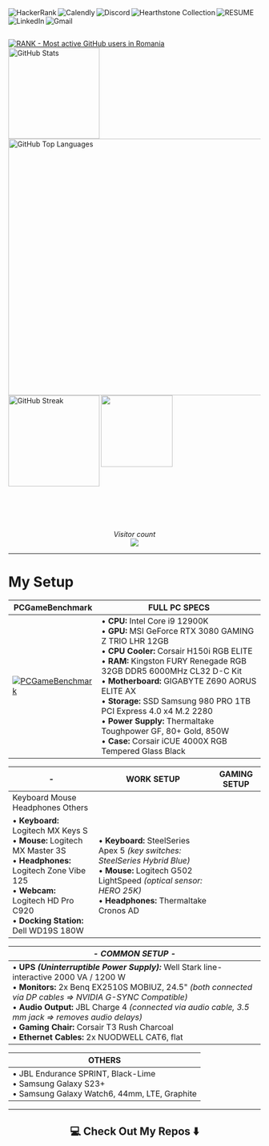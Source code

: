 <!-- Username = RomulusMirauta -->

<!-- https://shields.io/badges -->



<a href="https://www.hackerrank.com/profile/RomulusMirauta">
	<img align="left"
		src="https://img.shields.io/badge/-Hackerrank-2EC866?style=for-the-badge&logo=HackerRank&logoColor=white" 
		alt="HackerRank" />
</a>


<a href="https://calendly.com/romulus-mirauta/1-hour-meeting">
	<img align="left"
		src="https://img.shields.io/badge/Calendly-%23006BFF.svg?style=for-the-badge&logo=Calendly&logoColor=white"
		alt="Calendly" />
</a>


<a href="https://discord.com/users/171948220111388672">
	<img align="left"
		src="https://img.shields.io/badge/Discord-%235865F2.svg?style=for-the-badge&logo=discord&logoColor=white" 
		alt="Discord" />
</a>


<a href="https://hsreplay.net/collection/2/54480468/">
	<img align="left"
		src="https://img.shields.io/badge/Hearthstone-%23FA830D.svg?style=for-the-badge&logo=hearthstone-collection&logoColor=white" 
		alt="Hearthstone Collection" />
</a>


<a href="https://docs.google.com/document/d/1b2vt_GqHarnpi5ee7XQQPeUnvB5h7ksj43ciZZqfpwE/">
	<img align="left"
		src="https://img.shields.io/badge/_CV_-CV1?style=for-the-badge&color=silver"
		alt="RESUME" />
</a>


<a href="https://www.linkedin.com/in/romulus-mirauta/">
	<img align="left"
		src="https://img.shields.io/badge/linkedin-%230077B5.svg?style=for-the-badge&logo=linkedin&logoColor=white" 
		alt="LinkedIn" />
</a>


<a href="mailto:romulus.mirauta1@gmail.com">
	<img align="left"
		src="https://img.shields.io/badge/Gmail-D14836?style=for-the-badge&logo=gmail&logoColor=white" 
		alt="Gmail" />
</a>



<br><br>



<a href="https://user-badge.committers.top/romania/RomulusMirauta">
	<img align="center"
		src="https://user-badge.committers.top/romania/RomulusMirauta.svg" 
		alt="RANK - Most active GitHub users in Romania" />
</a>


<br>


<a href="#">
	<img align="left" height=182
		src="https://github-readme-stats.vercel.app/api?username=RomulusMirauta&theme=dark&show_icons=true&hide_border=false&count_private=true&cache_seconds=43200&custom_title=My&nbsp;GitHub&nbsp;Stats&card_width=460"
		alt="GitHub Stats" />
</a>


<a href="https://gh-stats-gen.vercel.app/">
	<img align="right" height=513
		src="https://github-readme-stats.vercel.app/api/top-langs/?username=RomulusMirauta&theme=dark&show_icons=true&hide_border=false&layout=pie&cache_seconds=43200&&langs_count=20&card_width=290"
		alt="GitHub Top Languages" />
</a>



<a href="#">
	<img align="left" height=182
		src="https://github-readme-streak-stats.herokuapp.com/?user=RomulusMirauta&theme=dark&hide_border=false&cache_seconds=43200&card_width=460"
		alt="GitHub Streak" />
</a>


<a href="#">
	<img align="left" height=143
		src="https://github-profile-trophy.vercel.app/?username=RomulusMirauta&theme=darkhub&no-frame=false&title=Repositories,Followers,Commits&column=-1" />
</a>


<br><br><br><br><br><br><br><br><br><br><br><br><br><br><br><br><br><br><br><br><br><br><br><br>


<p align="center">
	<i>Visitor count</i><br>
	<img src="https://profile-counter.glitch.me/RomulusMirauta/count.svg" />
</p>



<hr>



# My Setup



| PCGameBenchmark | FULL PC SPECS |
| ----- | --- |
| [![PCGameBenchmark](https://www.pcgamebenchmark.com/signature/intel-core-i9-12900k/32gb/nvidia-geforce-rtx-3080/twitch.png)](https://www.pcgamebenchmark.com/ratemypc?cpu=intel-core-i9-12900k&memory=32gb&gpu=nvidia-geforce-rtx-3080&platform=windows) | • **CPU:** Intel Core i9 12900K <br> • **GPU:** MSI GeForce RTX 3080 GAMING Z TRIO LHR 12GB <br> • **CPU Cooler:** Corsair H150i RGB ELITE <br> • **RAM:** Kingston FURY Renegade RGB 32GB DDR5 6000MHz CL32 D-C Kit <br> • **Motherboard:** GIGABYTE Z690 AORUS ELITE AX <br> • **Storage:** SSD Samsung 980 PRO 1TB PCI Express 4.0 x4 M.2 2280 <br> • **Power Supply:** Thermaltake Toughpower GF, 80+ Gold, 850W <br> • **Case:** Corsair iCUE 4000X RGB Tempered Glass Black |





<!--

<hr>

| WORK | *- COMMON -* | GAMING |
| ----- | --- | --- |
| **Keyboard:** Logitech MX Keys S <br> **Mouse:** Logitech MX Master 3S <br> **Headphones:** Logitech Zone Vibe 125 <br> **Webcam:** Logitech HD Pro C920 <br> **Docking Station:** Dell WD19S 180W | **UPS** ***(Uninterruptible Power Supply):*** Well Stark line-interactive 2000 VA / 1200 W <br> **Monitors:** 2x Benq EX2510S MOBIUZ, 24.5" *(both connected via DP cables => NVIDIA G-SYNC Compatible)* <br> **Audio Output:** JBL Charge 4 *(connected via audio cable, 3.5 mm jack => removes audio delays)* <br> **Gaming Chair:** Corsair T3 Rush Charcoal <br> **Ethernet Cables:** 2x NUODWELL CAT6, flat | **Keyboard:** SteelSeries Apex 5 *(key switches: SteelSeries Hybrid Blue)* <br> **Mouse:** Logitech G502 LightSpeed *(optical sensor: HERO 25K)* <br> **Headphones:** Thermaltake Cronos AD |

-->




<!--

| WORK |
| ----- |
| **Keyboard:** Logitech MX Keys S <br> **Mouse:** Logitech MX Master 3S <br> **Headphones:** Logitech Zone Vibe 125 <br> **Webcam:** Logitech HD Pro C920 <br> **Docking Station:** Dell WD19S 180W | 

| *- COMMON -* |
| ----- |
| **UPS** ***(Uninterruptible Power Supply):*** Well Stark line-interactive 2000 VA / 1200 W <br> **Monitors:** 2x Benq EX2510S MOBIUZ, 24.5" *(both connected via DP cables => NVIDIA G-SYNC Compatible)* <br> **Audio Output:** JBL Charge 4 *(connected via audio cable, 3.5 mm jack => removes audio delays)* <br> **Gaming Chair:** Corsair T3 Rush Charcoal <br> **Ethernet Cables:** 2x NUODWELL CAT6, flat |

| GAMING |
| ----- |
| **Keyboard:** SteelSeries Apex 5 *(key switches: SteelSeries Hybrid Blue)* <br> **Mouse:** Logitech G502 LightSpeed *(optical sensor: HERO 25K)* <br> **Headphones:** Thermaltake Cronos AD |

-->



<!--

| WORK SETUP | GAMING SETUP |
| ----- | --- |
| • **Keyboard:** Logitech MX Keys S <br> • **Mouse:** Logitech MX Master 3S <br> • **Headphones:** Logitech Zone Vibe 125 <br> • **Webcam:** Logitech HD Pro C920 <br> • **Docking Station:** Dell WD19S 180W | • **Keyboard:** SteelSeries Apex 5 *(key switches: SteelSeries Hybrid Blue)* <br> • **Mouse:** Logitech G502 LightSpeed *(optical sensor: HERO 25K)* <br> • **Headphones:** Thermaltake Cronos AD |

-->









| - | WORK SETUP | GAMING SETUP |
| ----- | --- | --- |
| Keyboard Mouse Headphones Others|
| • **Keyboard:** Logitech MX Keys S <br> • **Mouse:** Logitech MX Master 3S <br> • **Headphones:** Logitech Zone Vibe 125 <br> • **Webcam:** Logitech HD Pro C920 <br> • **Docking Station:** Dell WD19S 180W | • **Keyboard:** SteelSeries Apex 5 *(key switches: SteelSeries Hybrid Blue)* <br> • **Mouse:** Logitech G502 LightSpeed *(optical sensor: HERO 25K)* <br> • **Headphones:** Thermaltake Cronos AD |








| *- COMMON SETUP -* |
| ----- |
| • **UPS** ***(Uninterruptible Power Supply):*** Well Stark line-interactive 2000 VA / 1200 W <br> • **Monitors:** 2x Benq EX2510S MOBIUZ, 24.5" *(both connected via DP cables => NVIDIA G-SYNC Compatible)* <br> • **Audio Output:** JBL Charge 4 *(connected via audio cable, 3.5 mm jack => removes audio delays)* <br> • **Gaming Chair:** Corsair T3 Rush Charcoal <br> • **Ethernet Cables:** 2x NUODWELL CAT6, flat |



| OTHERS |
| ----- |
| • JBL Endurance SPRINT, Black-Lime <br> • Samsung Galaxy S23+ <br> • Samsung Galaxy Watch6, 44mm, LTE, Graphite |  



<hr>



<h2  align="center">💻 Check Out My Repos ⬇️ </h2>





<!-- LEARNING



-->